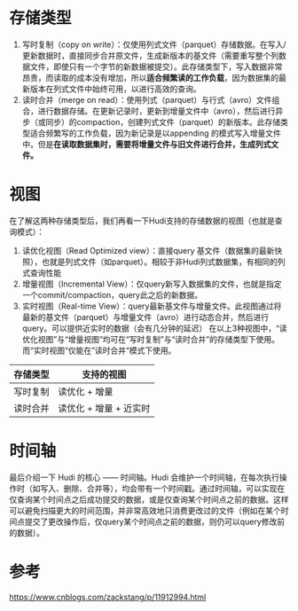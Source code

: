 <!--
 * @Author: wjn
 * @Date: 2020-03-22 10:40:10
 * @LastEditors: wjn
 * @LastEditTime: 2020-03-22 10:52:51
 -->
# 存储类型

1. 写时复制（copy on write）：仅使用列式文件（parquet）存储数据。在写入/更新数据时，直接同步合并原文件，生成新版本的基文件（需要重写整个列数据文件，即使只有一个字节的新数据被提交）。此存储类型下，写入数据非常昂贵，而读取的成本没有增加，所以**适合频繁读的工作负载**，因为数据集的最新版本在列式文件中始终可用，以进行高效的查询。
2. 读时合并（merge on read）：使用列式（parquet）与行式（avro）文件组合，进行数据存储。在更新记录时，更新到增量文件中（avro），然后进行异步（或同步）的compaction，创建列式文件（parquet）的新版本。此存储类型适合频繁写的工作负载，因为新记录是以appending 的模式写入增量文件中。但是**在读取数据集时，需要将增量文件与旧文件进行合并，生成列式文件。**

# 视图

在了解这两种存储类型后，我们再看一下Hudi支持的存储数据的视图（也就是查询模式）：

1. 读优化视图（Read Optimized view）：直接query 基文件（数据集的最新快照），也就是列式文件（如parquet）。相较于非Hudi列式数据集，有相同的列式查询性能
2. 增量视图（Incremental View）：仅query新写入数据集的文件，也就是指定一个commit/compaction，query此之后的新数据。
3. 实时视图（Real-time View）：query最新基文件与增量文件。此视图通过将最新的基文件（parquet）与增量文件（avro）进行动态合并，然后进行query。可以提供近实时的数据（会有几分钟的延迟）
在以上3种视图中，“读优化视图”与“增量视图”均可在“写时复制”与“读时合并”的存储类型下使用。而“实时视图“仅能在”读时合并“模式下使用。

存储类型|支持的视图
-|-
写时复制|读优化 + 增量
读时合并|读优化 + 增量 + 近实时

# 时间轴

最后介绍一下 Hudi 的核心 —— 时间轴。Hudi 会维护一个时间轴，在每次执行操作时（如写入、删除、合并等），均会带有一个时间戳。通过时间轴，可以实现在仅查询某个时间点之后成功提交的数据，或是仅查询某个时间点之前的数据。这样可以避免扫描更大的时间范围，并非常高效地只消费更改过的文件（例如在某个时间点提交了更改操作后，仅query某个时间点之前的数据，则仍可以query修改前的数据）。




# 参考

https://www.cnblogs.com/zackstang/p/11912994.html